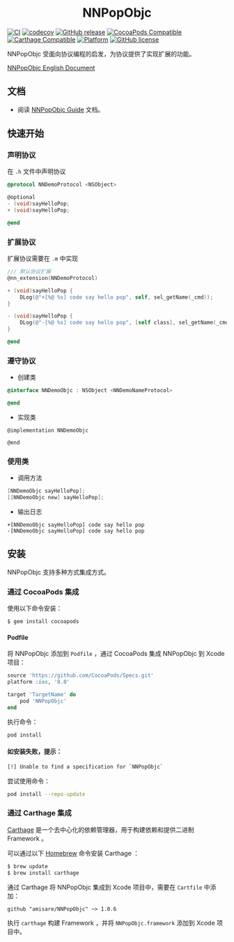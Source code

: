 <h1 align = "center">NNPopObjc</h1>

[![CI](https://github.com/amisare/NNPopObjc/workflows/CI/badge.svg)](https://github.com/amisare/NNPopObjc/actions)
[![codecov](https://codecov.io/gh/amisare/NNPopObjc/branch/master/graph/badge.svg)](https://codecov.io/gh/amisare/NNPopObjc)
[![GitHub release](https://img.shields.io/github/release/amisare/NNPopObjc.svg)](https://github.com/amisare/NNPopObjc/releases)
[![CocoaPods Compatible](https://img.shields.io/cocoapods/v/NNPopObjc.svg)](https://cocoapods.org/pods/NNPopObjc)
[![Carthage Compatible](https://img.shields.io/badge/Carthage-compatible-4BC51D.svg?style=flat)](https://github.com/Carthage/Carthage)
[![Platform](https://img.shields.io/cocoapods/p/NNPopObjc.svg)](https://github.com/amisare/NNPopObjc)
[![GitHub license](https://img.shields.io/github/license/amisare/NNPopObjc.svg)](https://github.com/amisare/NNPopObjc/blob/master/LICENSE)


NNPopObjc 受面向协议编程的启发，为协议提供了实现扩展的功能。

[NNPopObjc English Document](README_zh_CN.md)

## 文档

* 阅读 [NNPopObjc Guide](Doc/1.0.x/usage_zh_CN.md) 文档。

## 快速开始

### 声明协议

在 `.h` 文件中声明协议

```objective-c
@protocol NNDemoProtocol <NSObject>

@optional
- (void)sayHelloPop;
+ (void)sayHelloPop;

@end
```

### 扩展协议

扩展协议需要在 `.m` 中实现

```objective-c
/// 默认协议扩展
@nn_extension(NNDemoProtocol)

+ (void)sayHelloPop {
    DLog(@"+[%@ %s] code say hello pop", self, sel_getName(_cmd));
}

- (void)sayHelloPop {
    DLog(@"-[%@ %s] code say hello pop", [self class], sel_getName(_cmd));
}

@end
```

### 遵守协议

- 创建类

```objective-c
@interface NNDemoObjc : NSObject <NNDemoNameProtocol>

@end
```

- 实现类

```
@implementation NNDemoObjc

@end
```

### 使用类

- 调用方法

```objective-c
[NNDemoObjc sayHelloPop];
[[NNDemoObjc new] sayHelloPop];
```

- 输出日志

```objective-cc
+[NNDemoObjc sayHelloPop] code say hello pop
-[NNDemoObjc sayHelloPop] code say hello pop
```

## 安装

NNPopObjc 支持多种方式集成方式。

### 通过 CocoaPods 集成

使用以下命令安装：

```bash
$ gem install cocoapods
```

#### Podfile

将 NNPopObjc 添加到 `Podfile` ，通过 CocoaPods 集成 NNPopObjc 到 Xcode 项目：

```ruby
source 'https://github.com/CocoaPods/Specs.git'
platform :ios, '8.0'

target 'TargetName' do
    pod 'NNPopObjc'
end
```

执行命令：

```bash
pod install
```

#### 如安装失败，提示：

```bash
[!] Unable to find a specification for `NNPopObjc`
```

尝试使用命令：

```bash
pod install --repo-update
```

### 通过 Carthage 集成

[Carthage](https://github.com/Carthage/Carthage) 是一个去中心化的依赖管理器，用于构建依赖和提供二进制 Framework 。

可以通过以下 [Homebrew](http://brew.sh/) 命令安装 Carthage ：

```bash
$ brew update
$ brew install carthage
```

通过 Carthage 将 NNPopObjc 集成到 Xcode 项目中，需要在 `Cartfile` 中添加：

```ogdl
github "amisare/NNPopObjc" ~> 1.0.6
```

执行 `carthage` 构建 Framework ，并将 `NNPopObjc.framework` 添加到 Xcode 项目中。
